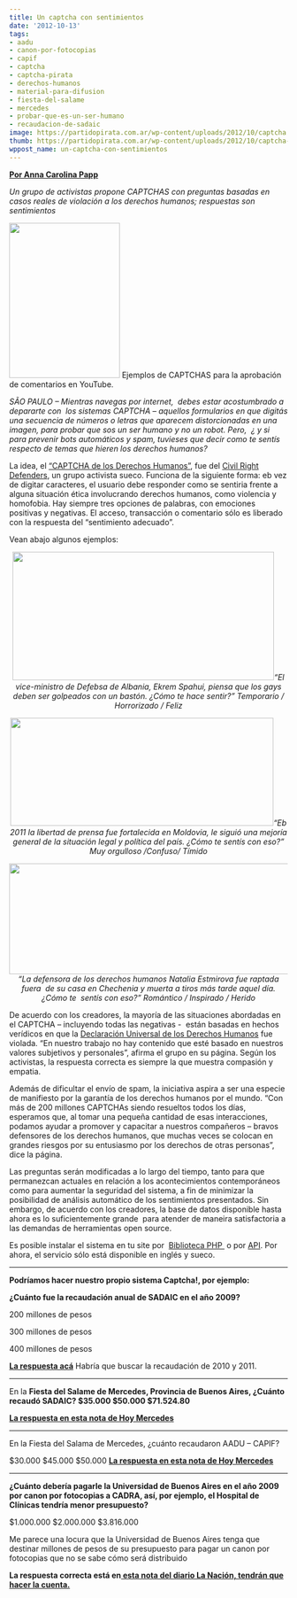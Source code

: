 ```yaml
---
title: Un captcha con sentimientos
date: '2012-10-13'
tags:
- aadu
- canon-por-fotocopias
- capif
- captcha
- captcha-pirata
- derechos-humanos
- material-para-difusion
- fiesta-del-salame
- mercedes
- probar-que-es-un-ser-humano
- recaudacion-de-sadaic
image: https://partidopirata.com.ar/wp-content/uploads/2012/10/captcha.jpg
thumb: https://partidopirata.com.ar/wp-content/uploads/2012/10/captcha-150x150.jpg
wppost_name: un-captcha-con-sentimientos
---
```


<strong><a href="http://blogs.estadao.com.br/link/ativistas-querem-captcha-com-direitos-humanos/" target="_blank">Por Anna Carolina Papp</a></strong>

<em>Un grupo de activistas propone CAPTCHAS con preguntas basadas en casos reales de violación a los derechos humanos; respuestas son sentimientos</em>

<a href="https://partidopirata.com.ar/wp-content/uploads/2012/10/youtubes-captcha_200.jpg"><img class="size-full wp-image-6840" title="youtubes-captcha_200" src="https://partidopirata.com.ar/wp-content/uploads/2012/10/youtubes-captcha_200.jpg" alt="" width="200" height="280" /></a> Ejemplos de CAPTCHAS para la aprobación de comentarios en YouTube.


<em>SÃO PAULO – Mientras navegas por internet,  debes estar acostumbrado a depararte con  los sistemas CAPTCHA – aquellos formularios en que digitás una secuencia de números o letras que aparecem distorcionadas en una imagen, para probar que sos un ser humano y no un robot. Pero,  ¿ y si para prevenir bots automáticos y spam, tuvieses que decir como te sentís respecto de temas que hieren los derechos humanos?</em>

La idea, el <a href="http://captcha.civilrightsdefenders.org/">“CAPTCHA de los Derechos Humanos”</a>, fue del <a href="http://www.civilrightsdefenders.org/">Civil Right Defenders</a>, un grupo activista sueco. Funciona de la siguiente forma: eb vez de digitar caracteres, el usuario debe responder como se sentiria frente a alguna situación ética
involucrando derechos humanos, como violencia y homofobia. Hay siempre tres opciones de palabras, con emociones positivas y negativas. El acceso, transacción o comentario sólo es liberado con la respuesta del “sentimiento adecuado”.

Vean abajo algunos ejemplos:
<p style="text-align: center;"><a href="https://partidopirata.com.ar/wp-content/uploads/2012/10/captcha.jpg"><img class="size-full wp-image-6841 aligncenter" title="captcha" src="https://partidopirata.com.ar/wp-content/uploads/2012/10/captcha.jpg" alt="" width="473" height="232" /></a><em>“El vice-ministro de Defebsa de Albania, Ekrem Spahui, piensa que los gays deben ser golpeados con un bastón. ¿Cómo te hace sentir?” Temporario / Horrorizado / Feliz</em></p>
<p style="text-align: center;"><a href="https://partidopirata.com.ar/wp-content/uploads/2012/10/captcha3.jpg"><img class="aligncenter size-full wp-image-6842" title="captcha3" src="https://partidopirata.com.ar/wp-content/uploads/2012/10/captcha3.jpg" alt="" width="476" height="195" /></a><em>“Eb 2011 la libertad de prensa fue fortalecida en Moldovia, le siguió una mejoría general de la situación legal y política del país. ¿Cómo te sentís con eso?” Muy orgulloso /Confuso/ Tímido</em></p>
<p style="text-align: center;"><a href="https://partidopirata.com.ar/wp-content/uploads/2012/10/captcha31.jpg"><img class="aligncenter size-full wp-image-6843" title="captcha31" src="https://partidopirata.com.ar/wp-content/uploads/2012/10/captcha31.jpg" alt="" width="507" height="200" /></a><em>“La defensora de los derechos humanos Natalia Estmirova fue raptada fuera  de su casa en Chechenia y muerta a tiros más tarde aquel día. ¿Cómo te  sentís con eso?” Romántico / Inspirado / Herido</em></p>
De acuerdo con los creadores, la mayoría de las situaciones abordadas en el CAPTCHA – incluyendo todas las negativas -  están basadas en hechos verídicos en que la <a href="http://portal.mj.gov.br/sedh/ct/legis_intern/ddh_bib_inter_universal.htm">Declaración Universal de los Derechos Humanos</a> fue violada. “En nuestro trabajo no hay contenido que esté basado en nuestros valores subjetivos y personales”, afirma el grupo en su página. Según los activistas, la respuesta correcta es siempre la que muestra compasión y empatia.

Además de dificultar el envío de spam, la iniciativa aspira a ser una especie de manifiesto por la garantía de los derechos humanos por el mundo. “Con más de 200 millones CAPTCHAs siendo resueltos todos los días, esperamos que, al tomar una pequeña cantidad de esas interacciones, podamos ayudar a promover y capacitar a nuestros compañeros – bravos defensores de los derechos humanos, que muchas veces se colocan en grandes riesgos por su entusiasmo por los derechos de otras personas”, dice la página.

Las preguntas serán modificadas a lo largo del tiempo, tanto para que permanezcan actuales en relación a los acontecimientos contemporáneos como para aumentar la seguridad del sistema, a fin de minimizar la posibilidad de análisis automático de los sentimientos presentados. Sin embargo, de acuerdo con los creadores, la base de datos disponible hasta ahora es lo suficientemente grande  para atender de maneira satisfactoria a las demandas de herramientas open source.

Es posible instalar el sistema en tu site por  <a href="http://captcha.civilrightsdefenders.org/#php">Biblioteca PHP </a> o por <a href="http://captcha.civilrightsdefenders.org/#nophp">API</a>. Por ahora, el servicio sólo está disponible en inglés y sueco.

<hr />

<strong>Podríamos hacer nuestro propio sistema Captcha!, por ejemplo:</strong>

<strong>¿Cuánto fue la recaudación anual de SADAIC en el año 2009?</strong>

200 millones de pesos

300 millones de pesos

400 millones de pesos

<strong><a href="http://www.mediopublico.com.ar/trabajadores-de-sadaic-piden-aumento-salarial-del-30/" target="_blank">La respuesta acá</a></strong>
Habría que buscar la recaudación de 2010 y 2011.

<hr />

En la <strong>Fiesta del Salame de Mercedes, Provincia de Buenos Aires, ¿Cuánto recaudó SADAIC?
$35.000
$50.000
$71.524.80</strong>

<strong><a href="http://www.hoymercedes.com.ar/principal/2012/09/25/la-fiesta-del-salame-arrojo-un-superavit-de-238-954-42/" target="_blank">La respuesta en esta nota de Hoy Mercedes</a></strong>

<hr />

En la Fiesta del Salama de Mercedes, ¿cuánto recaudaron AADU – CAPIF?

$30.000
$45.000
$50.000
<strong><a href="http://www.hoymercedes.com.ar/principal/2012/09/25/la-fiesta-del-salame-arrojo-un-superavit-de-238-954-42/" target="_blank">La respuesta en esta nota de Hoy Mercedes</a></strong>

<hr />

<strong>¿Cuánto debería pagarle la Universidad de Buenos Aires en el año 2009 por canon por fotocopias a CADRA, así, por ejemplo, el Hospital de Clínicas tendría menor presupuesto?</strong>

$1.000.000
$2.000.000
$3.816.000

Me parece una locura que la Universidad de Buenos Aires tenga que destinar millones de pesos de su presupuesto para pagar un canon por fotocopias que no se sabe cómo será distribuido

<strong>La respuesta correcta está en<a href="http://www.lanacion.com.ar/1130806-derechos-por-fotocopias" target="_blank"> esta nota del diario La Nación, tendrán que hacer la cuenta.</a></strong>

&nbsp;
